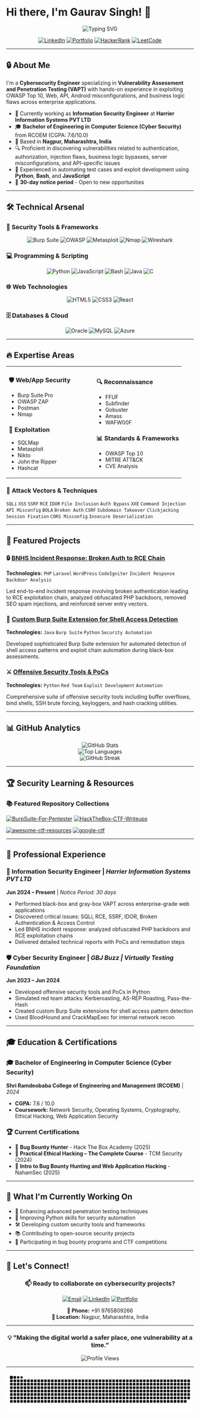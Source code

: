 # Hi there, I'm Gaurav Singh! 👋

<div align="center">
  <img src="https://readme-typing-svg.herokuapp.com?font=Fira+Code&size=30&duration=3000&pause=1000&color=2E86AB&center=true&vCenter=true&width=435&lines=Cybersecurity+Engineer;VAPT+Specialist;Penetration+Tester;Security+Researcher;Bug+Bounty+Hunter" alt="Typing SVG" />
</div>

<div align="center">
  
[![LinkedIn](https://img.shields.io/badge/LinkedIn-0077B5?style=for-the-badge&logo=linkedin&logoColor=white)](https://www.linkedin.com/in/gaurav-singh-cybersecurity/)
[![Portfolio](https://img.shields.io/badge/Portfolio-255E63?style=for-the-badge&logo=About.me&logoColor=white)](https://GauravSingh-CyberSecurity.github.io/)
[![HackerRank](https://img.shields.io/badge/-Hackerrank-2EC866?style=for-the-badge&logo=HackerRank&logoColor=white)](https://www.hackerrank.com/profile/Gaurav_cse_cyber)
[![LeetCode](https://img.shields.io/badge/LeetCode-000000?style=for-the-badge&logo=LeetCode&logoColor=#d16c06)](https://leetcode.com/u/GauravSingh-CyberSecurity/)

</div>

---

## 🔒 About Me

I'm a **Cybersecurity Engineer** specializing in **Vulnerability Assessment and Penetration Testing (VAPT)** with hands-on experience in exploiting OWASP Top 10, Web, API, Android misconfigurations, and business logic flaws across enterprise applications.

- 🏢 Currently working as **Information Security Engineer** at **Harrier Information Systems PVT LTD**
- 🎓 **Bachelor of Engineering in Computer Science (Cyber Security)** from RCOEM (CGPA: 7.6/10.0)
- 📍 Based in **Nagpur, Maharashtra, India**
- 🔍 Proficient in discovering vulnerabilities related to authentication, authorization, injection flaws, business logic bypasses, server misconfigurations, and API-specific issues
- 🐍 Experienced in automating test cases and exploit development using **Python**, **Bash**, and **JavaScript**
- 🎯 **30-day notice period** - Open to new opportunities

---

## 🛠️ Technical Arsenal

### 🔐 Security Tools & Frameworks
<div align="center">

![Burp Suite](https://img.shields.io/badge/Burp_Suite-FF6633?style=for-the-badge&logo=burpsuite&logoColor=white)
![OWASP](https://img.shields.io/badge/OWASP-000000?style=for-the-badge&logo=owasp&logoColor=white)
![Metasploit](https://img.shields.io/badge/Metasploit-2596CD?style=for-the-badge&logo=metasploit&logoColor=white)
![Nmap](https://img.shields.io/badge/Nmap-4682B4?style=for-the-badge&logo=nmap&logoColor=white)
![Wireshark](https://img.shields.io/badge/Wireshark-1679A7?style=for-the-badge&logo=wireshark&logoColor=white)

</div>

### 💻 Programming & Scripting
<div align="center">

![Python](https://img.shields.io/badge/Python-3776AB?style=for-the-badge&logo=python&logoColor=white)
![JavaScript](https://img.shields.io/badge/JavaScript-F7DF1E?style=for-the-badge&logo=javascript&logoColor=black)
![Bash](https://img.shields.io/badge/Bash-4EAA25?style=for-the-badge&logo=gnu-bash&logoColor=white)
![Java](https://img.shields.io/badge/Java-ED8B00?style=for-the-badge&logo=java&logoColor=white)
![C](https://img.shields.io/badge/C-00599C?style=for-the-badge&logo=c&logoColor=white)

</div>

### 🌐 Web Technologies
<div align="center">

![HTML5](https://img.shields.io/badge/HTML5-E34F26?style=for-the-badge&logo=html5&logoColor=white)
![CSS3](https://img.shields.io/badge/CSS3-1572B6?style=for-the-badge&logo=css3&logoColor=white)
![React](https://img.shields.io/badge/React-20232A?style=for-the-badge&logo=react&logoColor=61DAFB)

</div>

### 🗄️ Databases & Cloud
<div align="center">

![Oracle](https://img.shields.io/badge/Oracle-F80000?style=for-the-badge&logo=oracle&logoColor=white)
![MySQL](https://img.shields.io/badge/MySQL-00000F?style=for-the-badge&logo=mysql&logoColor=white)
![Azure](https://img.shields.io/badge/Microsoft_Azure-0089D0?style=for-the-badge&logo=microsoft-azure&logoColor=white)

</div>

---

## 🔥 Expertise Areas

<table>
<tr>
<td width="50%">

### 🛡️ **Web/App Security**
- Burp Suite Pro
- OWASP ZAP
- Postman
- Nmap

### 🚀 **Exploitation**
- SQLMap
- Metasploit
- Nikto
- John the Ripper
- Hashcat

</td>
<td width="50%">

### 🔍 **Reconnaissance**
- FFUF
- Subfinder
- Gobuster
- Amass
- WAFW00F

### 📊 **Standards & Frameworks**
- OWASP Top 10
- MITRE ATT&CK
- CVE Analysis

</td>
</tr>
</table>

### 🎯 **Attack Vectors & Techniques**
`SQLi` `XSS` `SSRF` `RCE` `IDOR` `File Inclusion` `Auth Bypass` `XXE` `Command Injection` `API Misconfig` `BOLA` `Broken Auth` `CSRF` `Subdomain Takeover` `Clickjacking` `Session Fixation` `CORS Misconfig` `Insecure Deserialization`

---

## 🚀 Featured Projects

### 🔒 [BNHS Incident Response: Broken Auth to RCE Chain](https://gauravsingh-cybersecurity.github.io/projects/bnhs-incident-response/)
**Technologies:** `PHP` `Laravel` `WordPress` `CodeIgniter` `Incident Response` `Backdoor Analysis`

Led end-to-end incident response involving broken authentication leading to RCE exploitation chain, analyzed obfuscated PHP backdoors, removed SEO spam injections, and reinforced server entry vectors.

### 🔧 [Custom Burp Suite Extension for Shell Access Detection](https://gauravsingh-cybersecurity.github.io/projects/burp-extension-shell-detection/)
**Technologies:** `Java` `Burp Suite` `Python` `Security Automation`

Developed sophisticated Burp Suite extension for automated detection of shell access patterns and exploit chain automation during black-box assessments.

### ⚔️ [Offensive Security Tools & PoCs](https://gauravsingh-cybersecurity.github.io/projects/offensive-security-tools/)
**Technologies:** `Python` `Red Team` `Exploit Development` `Automation`

Comprehensive suite of offensive security tools including buffer overflows, bind shells, SSH brute forcing, keyloggers, and hash cracking utilities.

---

## 📊 GitHub Analytics

<div align="center">
  <img src="https://github-readme-stats.vercel.app/api?username=GauravSingh-CyberSecurity&show_icons=true&theme=tokyonight&count_private=true" alt="GitHub Stats" />
</div>

<div align="center">
  <img src="https://github-readme-stats.vercel.app/api/top-langs/?username=GauravSingh-CyberSecurity&layout=compact&theme=tokyonight" alt="Top Languages" />
</div>

<div align="center">
  <img src="https://github-readme-streak-stats.herokuapp.com/?user=GauravSingh-CyberSecurity&theme=tokyonight" alt="GitHub Streak" />
</div>

---

## 🏆 Security Learning & Resources

### 📚 **Featured Repository Collections**

[![BurpSuite-For-Pentester](https://github-readme-stats.vercel.app/api/pin/?username=GauravSingh-CyberSecurity&repo=BurpSuite-For-Pentester&theme=tokyonight)](https://github.com/GauravSingh-CyberSecurity/BurpSuite-For-Pentester)
[![HackTheBox-CTF-Writeups](https://github-readme-stats.vercel.app/api/pin/?username=GauravSingh-CyberSecurity&repo=HackTheBox-CTF-Writeups&theme=tokyonight)](https://github.com/GauravSingh-CyberSecurity/HackTheBox-CTF-Writeups)

[![awesome-ctf-resources](https://github-readme-stats.vercel.app/api/pin/?username=GauravSingh-CyberSecurity&repo=awesome-ctf-resources&theme=tokyonight)](https://github.com/GauravSingh-CyberSecurity/awesome-ctf-resources)
[![google-ctf](https://github-readme-stats.vercel.app/api/pin/?username=GauravSingh-CyberSecurity&repo=google-ctf&theme=tokyonight)](https://github.com/GauravSingh-CyberSecurity/google-ctf)

---

## 💼 Professional Experience

### 🏢 **Information Security Engineer** | *Harrier Information Systems PVT LTD*
**Jun 2024 – Present** | *Notice Period: 30 days*

- Performed black-box and gray-box VAPT across enterprise-grade web applications
- Discovered critical issues: SQLi, RCE, SSRF, IDOR, Broken Authentication & Access Control
- Led BNHS incident response: analyzed obfuscated PHP backdoors and RCE exploitation chains
- Delivered detailed technical reports with PoCs and remediation steps

### 🛡️ **Cyber Security Engineer** | *GBJ Buzz | Virtually Testing Foundation*
**Jun 2023 – Jun 2024**

- Developed offensive security tools and PoCs in Python
- Simulated red team attacks: Kerberoasting, AS-REP Roasting, Pass-the-Hash
- Created custom Burp Suite extensions for shell access pattern detection
- Used BloodHound and CrackMapExec for internal network recon

---

## 🎓 Education & Certifications

### 🎓 **Bachelor of Engineering in Computer Science (Cyber Security)**
**Shri Ramdeobaba College of Engineering and Management (RCOEM)** | *2024*
- **CGPA:** 7.6 / 10.0
- **Coursework:** Network Security, Operating Systems, Cryptography, Ethical Hacking, Web Application Security

### 🏆 **Current Certifications**
- 🥇 **Bug Bounty Hunter** - Hack The Box Academy (2025)
- 🥇 **Practical Ethical Hacking – The Complete Course** - TCM Security (2024)
- 🥇 **Intro to Bug Bounty Hunting and Web Application Hacking** - NahamSec (2025)

---

## 🌟 What I'm Currently Working On

- 🔭 Enhancing advanced penetration testing techniques
- 🌱 Improving Python skills for security automation
- 🛠️ Developing custom security tools and frameworks
- 📚 Contributing to open-source security projects
- 🎯 Participating in bug bounty programs and CTF competitions

---

## 💬 Let's Connect!

<div align="center">

### 📫 **Ready to collaborate on cybersecurity projects?**

[![Email](https://img.shields.io/badge/Email-D14836?style=for-the-badge&logo=gmail&logoColor=white)](mailto:gs.cyber.red@gmail.com)
[![LinkedIn](https://img.shields.io/badge/LinkedIn-0077B5?style=for-the-badge&logo=linkedin&logoColor=white)](https://www.linkedin.com/in/gaurav-singh-cybersecurity/)
[![Portfolio](https://img.shields.io/badge/Portfolio-255E63?style=for-the-badge&logo=About.me&logoColor=white)](https://gauravsingh-cybersecurity.github.io/)

**📱 Phone:** +91 9765809266  
**📍 Location:** Nagpur, Maharashtra, India

</div>

---

<div align="center">

### 💡 **"Making the digital world a safer place, one vulnerability at a time."**

![Profile Views](https://komarev.com/ghpvc/?username=GauravSingh-CyberSecurity&color=brightgreen&style=for-the-badge)

</div>

---

<div align="center">
  <img src="https://raw.githubusercontent.com/platane/snk/output/github-contribution-grid-snake-dark.svg" alt="Snake animation" />
</div>
